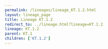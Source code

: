 ```yaml
---
permalink: /lineages/lineage_KT.1.2.html
layout: lineage_page
title: Lineage KT.1.2
redirect_to: ../lineage.html?lineage=KT.1.2
lineage: KT.1.2
parent: KT.1
children: ['KT.1.2']
---
```

